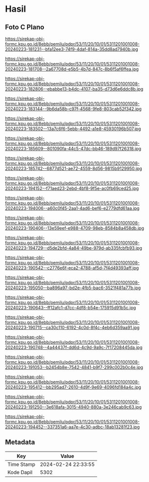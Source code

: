 # Hasil

## Foto C Plano

https://sirekap-obj-formc.kpu.go.id/8ebb/pemilu/pdpr/53/11/20/10/01/5311201001008-20240223-181231--bfa12ee3-74f9-4daf-814a-35dd8ad7940b.jpg

https://sirekap-obj-formc.kpu.go.id/8ebb/pemilu/pdpr/53/11/20/10/01/5311201001008-20240223-181708--2a67708d-e5b5-4b7d-847c-8b6f5af6ffea.jpg

https://sirekap-obj-formc.kpu.go.id/8ebb/pemilu/pdpr/53/11/20/10/01/5311201001008-20240223-182806--ebabbe13-b4dc-4107-ba35-d73d6e6ddc8b.jpg

https://sirekap-obj-formc.kpu.go.id/8ebb/pemilu/pdpr/53/11/20/10/01/5311201001008-20240223-183144--9b6da58b-c97f-4568-9fe8-803cab52f342.jpg

https://sirekap-obj-formc.kpu.go.id/8ebb/pemilu/pdpr/53/11/20/10/01/5311201001008-20240223-183502--13a7c6f6-5ebb-4492-a1e8-45930196b507.jpg

https://sirekap-obj-formc.kpu.go.id/8ebb/pemilu/pdpr/53/11/20/10/01/5311201001008-20240223-185609--801090fa-44c5-47dc-bb46-189d97f26318.jpg

https://sirekap-obj-formc.kpu.go.id/8ebb/pemilu/pdpr/53/11/20/10/01/5311201001008-20240223-185742--6877d521-ae72-4559-8d56-9815b9129950.jpg

https://sirekap-obj-formc.kpu.go.id/8ebb/pemilu/pdpr/53/11/20/10/01/5311201001008-20240223-194152--f71aed23-2ebd-4bf8-9f5e-ac0fb69ced25.jpg

https://sirekap-obj-formc.kpu.go.id/8ebb/pemilu/pdpr/53/11/20/10/01/5311201001008-20240223-194006--a60c0f45-2aa1-4ad6-bef6-e2779dfd61aa.jpg

https://sirekap-obj-formc.kpu.go.id/8ebb/pemilu/pdpr/53/11/20/10/01/5311201001008-20240223-190406--13e59eef-e988-4709-98eb-8584b8a458db.jpg

https://sirekap-obj-formc.kpu.go.id/8ebb/pemilu/pdpr/53/11/20/10/01/5311201001008-20240223-194729--d5de2bfd-4a84-49be-979d-ab335fcbfb93.jpg

https://sirekap-obj-formc.kpu.go.id/8ebb/pemilu/pdpr/53/11/20/10/01/5311201001008-20240223-190542--c2776e6f-eca2-4788-af5d-7f4d49393aff.jpg

https://sirekap-obj-formc.kpu.go.id/8ebb/pemilu/pdpr/53/11/20/10/01/5311201001008-20240223-195050--ba896a97-bd2e-4fb5-bac6-3521f481a77b.jpg

https://sirekap-obj-formc.kpu.go.id/8ebb/pemilu/pdpr/53/11/20/10/01/5311201001008-20240223-190643--ff12afc1-d7cc-4df8-b54e-175915d91b5c.jpg

https://sirekap-obj-formc.kpu.go.id/8ebb/pemilu/pdpr/53/11/20/10/01/5311201001008-20240223-190715--ca30c110-6192-4c0d-8f4c-4eb6d359aa91.jpg

https://sirekap-obj-formc.kpu.go.id/8ebb/pemilu/pdpr/53/11/20/10/01/5311201001008-20240223-190748--4a44437f-dd6d-4c9d-9a9c-7f17208445da.jpg

https://sirekap-obj-formc.kpu.go.id/8ebb/pemilu/pdpr/53/11/20/10/01/5311201001008-20240223-191053--b2454b8e-7542-4841-b9f7-299c002b0c4e.jpg

https://sirekap-obj-formc.kpu.go.id/8ebb/pemilu/pdpr/53/11/20/10/01/5311201001008-20240223-195412--bb295ad7-2610-4d9f-9e69-4096fd184a4c.jpg

https://sirekap-obj-formc.kpu.go.id/8ebb/pemilu/pdpr/53/11/20/10/01/5311201001008-20240223-191250--3e618afa-3015-4940-880a-3e246cab9c63.jpg

https://sirekap-obj-formc.kpu.go.id/8ebb/pemilu/pdpr/53/11/20/10/01/5311201001008-20240223-194452--337351a6-aa7e-4c30-adbc-18ab13281f23.jpg


## Metadata

| Key        | Value               |
| ---------- | ------------------- |
| Time Stamp | 2024-02-24 22:33:55 |
| Kode Dapil | 5302                |



